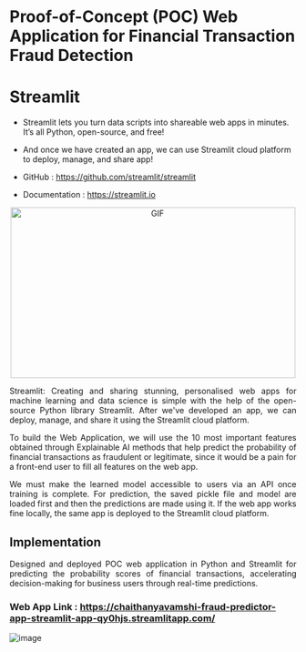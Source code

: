# Proof-of-Concept (POC) Web Application for Financial Transaction Fraud Detection

# Streamlit

- Streamlit lets you turn data scripts into shareable web apps in minutes. It’s all Python, open-source, and free! 

- And once we have created an app, we can use Streamlit cloud platform to deploy, manage, and share app!

- GitHub : https://github.com/streamlit/streamlit
- Documentation : https://streamlit.io


<p align="center" width="100%">
<img alt="GIF" src="https://user-images.githubusercontent.com/31254745/191481955-fe07e71f-645c-4961-9dbd-ab86bea2d124.png" width = '500' height = '300'>
</p>

<p align = 'justify'> Streamlit: Creating and sharing stunning, personalised web apps for machine learning and data science 
is simple with the help of the open-source Python library Streamlit. After we've developed an app, we 
can deploy, manage, and share it using the Streamlit cloud platform.
</p>

<p align = 'justify'> To build the Web Application, we will use the 10 most important features obtained through Explainable 
AI methods that help predict the probability of financial transactions as fraudulent or legitimate, since it 
would be a pain for a front-end user to fill all features on the web app.
</p>

<p align = 'justify'> We must make the learned model accessible to users via an API once training is complete. For prediction, 
the saved pickle file and model are loaded first and then the predictions are made using it. If the web app 
works fine locally, the same app is deployed to the Streamlit cloud platform.</p>

## Implementation

<p align = 'justify'> Designed and deployed POC web application in Python and Streamlit for predicting the probability scores of financial 
transactions, accelerating decision-making for business users through real-time predictions.
</p>


### Web App Link : https://chaithanyavamshi-fraud-predictor-app-streamlit-app-qy0hjs.streamlitapp.com/

![image](https://user-images.githubusercontent.com/31254745/191382290-cee8113d-0c7d-407d-b1b0-fa7c628cf780.png)
